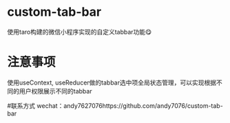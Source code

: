 # custom-tab-bar
使用taro构建的微信小程序实现的自定义tabbar功能😋

# 注意事项
使用useContext, useReducer做的tabbar选中项全局状态管理，可以实现根据不同的用户权限展示不同的tabbar

#联系方式
wechat：andy7627076https://github.com/andy7076/custom-tab-bar
